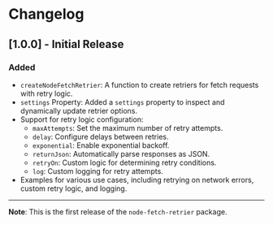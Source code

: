 
# Changelog

## [1.0.0] - Initial Release

### Added
- `createNodeFetchRetrier`: A function to create retriers for fetch requests with retry logic.
- `settings` Property: Added a `settings` property to inspect and dynamically update retrier options.
- Support for retry logic configuration:
  - `maxAttempts`: Set the maximum number of retry attempts.
  - `delay`: Configure delays between retries.
  - `exponential`: Enable exponential backoff.
  - `returnJson`: Automatically parse responses as JSON.
  - `retryOn`: Custom logic for determining retry conditions.
  - `log`: Custom logging for retry attempts.
- Examples for various use cases, including retrying on network errors, custom retry logic, and logging.

---

**Note**: This is the first release of the `node-fetch-retrier` package.
